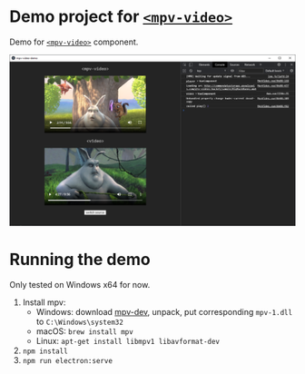 # Demo project for [`<mpv-video>`](http://github.com/ruurdbijlsma/mpv-video)

Demo for [`<mpv-video>`](http://github.com/ruurdbijlsma/mpv-video) component.

![screenshot](https://github.com/ruurdbijlsma/mpv-video-demo/blob/master/.gh/screenshot.png?raw=true)

# Running the demo

Only tested on Windows x64 for now.

1. Install mpv:
    * Windows: download [mpv-dev](https://mpv.srsfckn.biz/mpv-dev-latest.7z), unpack, put corresponding `mpv-1.dll` to `C:\Windows\system32`
    * macOS: `brew install mpv`
    * Linux: `apt-get install libmpv1 libavformat-dev`
2. `npm install`
3. `npm run electron:serve`
